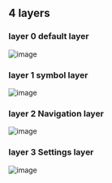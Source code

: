 ## 4 layers

### layer 0 default layer
![image](https://github.com/user-attachments/assets/0e44f6c9-3da4-4175-8c86-229aacb7dc41)

### layer 1 symbol layer
![image](https://github.com/user-attachments/assets/acd7b859-a436-4327-bf87-b78559e348b7)

### layer 2 Navigation layer
![image](https://github.com/user-attachments/assets/d6dca56d-3b50-4013-bdce-266786e6c612)

### layer 3 Settings layer
![image](https://github.com/user-attachments/assets/e52076bd-5a07-4b15-9c01-abf4cad1dbb7)
